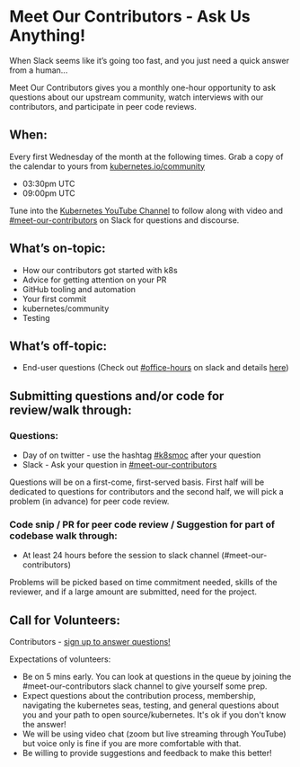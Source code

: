 # Meet Our Contributors - Ask Us Anything! 

When Slack seems like it’s going too fast, and you just need a quick answer from a human...

Meet Our Contributors gives you a monthly one-hour opportunity to ask questions about our upstream community, watch interviews with our contributors, and participate in peer code reviews.

## When:
Every first Wednesday of the month at the following times. Grab a copy of the calendar to yours from [kubernetes.io/community](https://kubernetes.io/community/)
* 03:30pm UTC 
* 09:00pm UTC 

Tune into the [Kubernetes YouTube Channel](https://www.youtube.com/c/KubernetesCommunity/live) to follow along with video and [#meet-our-contributors](https://kubernetes.slack.com/messages/meet-our-contributors) on Slack for questions and discourse. 

## What’s on-topic: 
* How our contributors got started with k8s
* Advice for getting attention on your PR
* GitHub tooling and automation
* Your first commit
* kubernetes/community
* Testing 

## What’s off-topic:
* End-user questions (Check out [#office-hours](https://kubernetes.slack.com/messages/office-hours) on slack and details [here](/events/office-hours.md))

## Submitting questions and/or code for review/walk through:
### Questions:
* Day of on twitter - use the hashtag [#k8smoc](https://twitter.com/hashtag/k8smoc) after your question   
* Slack - Ask your question in [#meet-our-contributors](https://kubernetes.slack.com/messages/meet-our-contributors)


Questions will be on a first-come, first-served basis. First half will be dedicated to questions for contributors and the second half, we will pick a problem (in advance) for peer code review.

### Code snip / PR for peer code review / Suggestion for part of codebase walk through:
* At least 24 hours before the session to slack channel (#meet-our-contributors)

Problems will be picked based on time commitment needed, skills of the reviewer, and if a large amount are submitted, need for the project. 

## Call for Volunteers:
Contributors - [sign up to answer questions!](https://goo.gl/uhEJ33) 

Expectations of volunteers:
* Be on 5 mins early. You can look at questions in the queue by joining the #meet-our-contributors slack channel to give yourself some prep.
* Expect questions about the contribution process, membership, navigating the kubernetes seas, testing, and general questions about you and your path to open source/kubernetes. It's ok if you don't know the answer!
* We will be using video chat (zoom but live streaming through YouTube) but voice only is fine if you are more comfortable with that.
* Be willing to provide suggestions and feedback to make this better!


